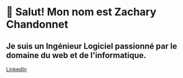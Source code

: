 # 👋 Salut! Mon nom est Zachary Chandonnet

## Je suis un Ingénieur Logiciel passionné par le domaine du web et de l'informatique.

[LinkedIn](https://www.linkedin.com/in/zachary-chandonnet/)



<!---
ZacharyChandonnet/ZacharyChandonnet is a ✨ special ✨ repository because its `README.md` (this file) appears on your GitHub profile.
You can click the Preview link to take a look at your changes.
--->
